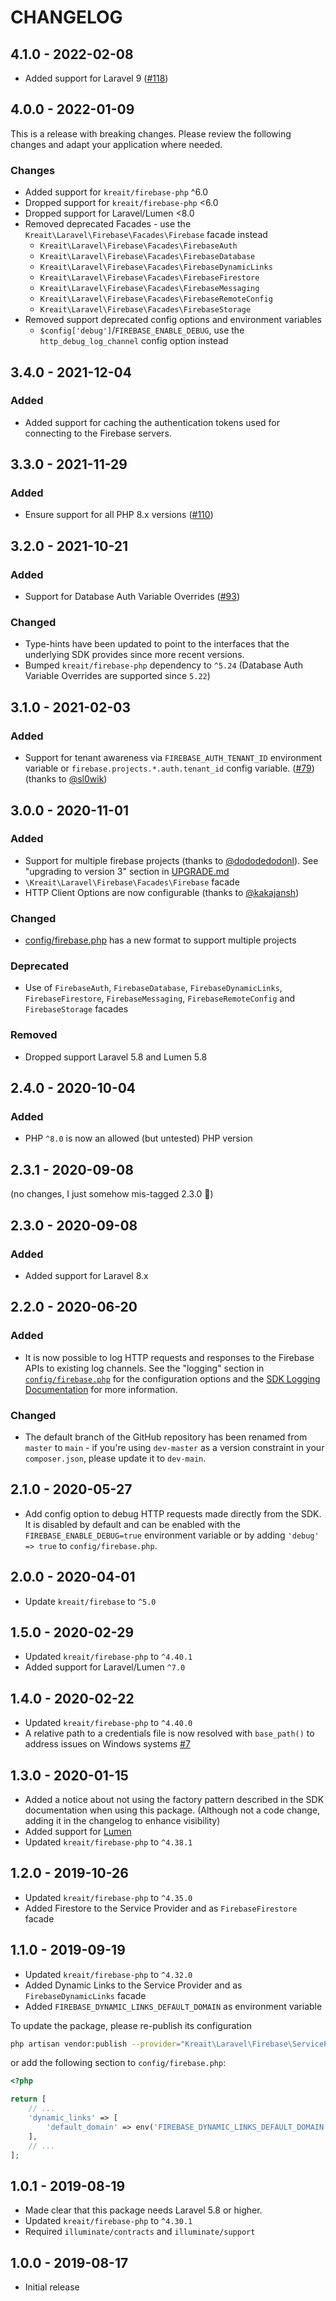 # CHANGELOG

## 4.1.0 - 2022-02-08

* Added support for Laravel 9 ([#118](https://github.com/kreait/laravel-firebase/pull/118))

## 4.0.0 - 2022-01-09

This is a release with breaking changes. Please review the following changes and adapt your application where needed.

### Changes

* Added support for `kreait/firebase-php` ^6.0
* Dropped support for `kreait/firebase-php` <6.0
* Dropped support for Laravel/Lumen <8.0
* Removed deprecated Facades - use the `Kreait\Laravel\Firebase\Facades\Firebase` facade instead 
  * `Kreait\Laravel\Firebase\Facades\FirebaseAuth`
  * `Kreait\Laravel\Firebase\Facades\FirebaseDatabase`
  * `Kreait\Laravel\Firebase\Facades\FirebaseDynamicLinks`
  * `Kreait\Laravel\Firebase\Facades\FirebaseFirestore`
  * `Kreait\Laravel\Firebase\Facades\FirebaseMessaging`
  * `Kreait\Laravel\Firebase\Facades\FirebaseRemoteConfig`
  * `Kreait\Laravel\Firebase\Facades\FirebaseStorage`
* Removed support deprecated config options and environment variables
  * `$config['debug']`/`FIREBASE_ENABLE_DEBUG`, use the `http_debug_log_channel` config option instead

## 3.4.0 - 2021-12-04
### Added
* Added support for caching the authentication tokens used for connecting to the Firebase servers.

## 3.3.0 - 2021-11-29
### Added
* Ensure support for all PHP 8.x versions 
  ([#110](https://github.com/kreait/laravel-firebase/pull/110))

## 3.2.0 - 2021-10-21
### Added
* Support for Database Auth Variable Overrides
  ([#93](https://github.com/kreait/laravel-firebase/pull/93))
### Changed
* Type-hints have been updated to point to the interfaces that the underlying SDK provides
  since more recent versions.
* Bumped `kreait/firebase-php` dependency to `^5.24` (Database Auth Variable Overrides are supported since `5.22`)

## 3.1.0 - 2021-02-03
### Added
* Support for tenant awareness via `FIREBASE_AUTH_TENANT_ID` environment variable
  or `firebase.projects.*.auth.tenant_id` config variable.
  ([#79](https://github.com/kreait/laravel-firebase/pull/79))
  (thanks to [@sl0wik](https://github.com/sl0wik))

## 3.0.0 - 2020-11-01 
### Added
* Support for multiple firebase projects
  (thanks to [@dododedodonl](https://github.com/dododedodonl)).
  See "upgrading to version 3" section in [UPGRADE.md](UPGRADE.md)
* `\Kreait\Laravel\Firebase\Facades\Firebase` facade
* HTTP Client Options are now configurable 
  (thanks to [@kakajansh](https://github.com/kakajansh))

### Changed
* [config/firebase.php](config/firebase.php) has a new format to support multiple projects

### Deprecated
* Use of `FirebaseAuth`, `FirebaseDatabase`, `FirebaseDynamicLinks`, `FirebaseFirestore`, `FirebaseMessaging`, `FirebaseRemoteConfig` and `FirebaseStorage` facades

### Removed
* Dropped support Laravel 5.8 and Lumen 5.8

## 2.4.0 - 2020-10-04

### Added
* PHP `^8.0` is now an allowed (but untested) PHP version

## 2.3.1 - 2020-09-08

(no changes, I just somehow mis-tagged 2.3.0 🙈)

## 2.3.0 - 2020-09-08

### Added
* Added support for Laravel 8.x

## 2.2.0 - 2020-06-20

### Added
* It is now possible to log HTTP requests and responses to the Firebase APIs to existing log channels. 
  See the "logging" section in [`config/firebase.php`](config/firebase.php) for the configuration 
  options and the [SDK Logging Documentation](https://firebase-php.readthedocs.io/en/5.5.0/setup.html#logging) 
  for more information.
### Changed
* The default branch of the GitHub repository has been renamed from `master` to `main` - 
  if you're using `dev-master` as a version constraint in your `composer.json`, please 
  update it to `dev-main`.

## 2.1.0 - 2020-05-27

* Add config option to debug HTTP requests made directly from the SDK. It is disabled by
  default and can be enabled with the `FIREBASE_ENABLE_DEBUG=true` environment variable
  or by adding `'debug' => true` to `config/firebase.php`.

## 2.0.0 - 2020-04-01

* Update `kreait/firebase` to `^5.0`

## 1.5.0 - 2020-02-29

* Updated `kreait/firebase-php` to `^4.40.1`
* Added support for Laravel/Lumen `^7.0`

## 1.4.0 - 2020-02-22

* Updated `kreait/firebase-php` to `^4.40.0`
* A relative path to a credentials file is now resolved with `base_path()` to address issues on Windows systems [#7](https://github.com/kreait/laravel-firebase/issues/7) 

## 1.3.0 - 2020-01-15

* Added a notice about not using the factory pattern described in the SDK documentation when using this package. 
  (Although not a code change, adding it in the changelog to enhance visibility)
* Added support for [Lumen](https://lumen.laravel.com/)
* Updated `kreait/firebase-php` to `^4.38.1`

## 1.2.0 - 2019-10-26

* Updated `kreait/firebase-php` to `^4.35.0`
* Added Firestore to the Service Provider and as `FirebaseFirestore` facade

## 1.1.0 - 2019-09-19

* Updated `kreait/firebase-php` to `^4.32.0`
* Added Dynamic Links to the Service Provider and as `FirebaseDynamicLinks` facade
* Added `FIREBASE_DYNAMIC_LINKS_DEFAULT_DOMAIN` as environment variable

To update the package, please re-publish its configuration

```bash
php artisan vendor:publish --provider="Kreait\Laravel\Firebase\ServiceProvider" --tag=config
```

or add the following section to `config/firebase.php`:

```php
<?php

return [
    // ...
    'dynamic_links' => [
        'default_domain' => env('FIREBASE_DYNAMIC_LINKS_DEFAULT_DOMAIN')
    ],
    // ...
];
```

## 1.0.1 - 2019-08-19

* Made clear that this package needs Laravel 5.8 or higher.
* Updated `kreait/firebase-php` to `^4.30.1`
* Required `illuminate/contracts` and `illuminate/support`

## 1.0.0 - 2019-08-17

* Initial release
